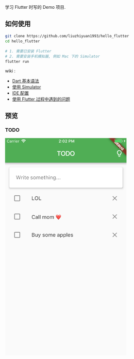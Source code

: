 学习 Flutter 时写的 Demo 项目.

## 如何使用
```bash
git clone https://github.com/liuzhiyuan1993/hello_flutter
cd hello_flutter

# 1. 需要已安装 Flutter
# 2. 需要安装手机模拟器, 例如 Mac 下的 Simulator
flutter run
```

wiki :
+ [Dart 基本语法](https://github.com/liuzhiyuan1993/hello_flutter/wiki/Dart-%E5%9F%BA%E6%9C%AC%E8%AF%AD%E6%B3%95)
+ [使用 Simulator](https://github.com/liuzhiyuan1993/hello_flutter/wiki/%E4%BD%BF%E7%94%A8-Simulator)
+ [IDE 配置](https://github.com/liuzhiyuan1993/hello_flutter/wiki/IDE-%E9%85%8D%E7%BD%AE)
+ [使用 Flutter 过程中遇到的问题](https://github.com/liuzhiyuan1993/hello_flutter/wiki/%E4%BD%BF%E7%94%A8-Flutter-%E8%BF%87%E7%A8%8B%E4%B8%AD%E9%81%87%E5%88%B0%E7%9A%84%E9%97%AE%E9%A2%98)

## 预览
### TODO
<img align="left" width="400" src="assets/preview_todo.png" alt="TODO PREVIEW">